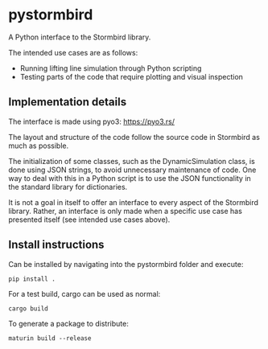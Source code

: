 # pystormbird

A Python interface to the Stormbird library.

The intended use cases are as follows:
- Running lifting line simulation through Python scripting
- Testing parts of the code that require plotting and visual inspection

## Implementation details
The interface is made using pyo3: <https://pyo3.rs/>

The layout and structure of the code follow the source code in Stormbird as much as possible. 

The initialization of some classes, such as the DynamicSimulation class, is done using JSON strings, 
to avoid unnecessary maintenance of code. One way to deal with this in a Python script is to use the
JSON functionality in the standard library for dictionaries. 

It is not a goal in itself to offer an interface to every aspect of the Stormbird library. Rather, 
an interface is only made when a specific use case has presented itself (see intended use cases 
above). 

## Install instructions
Can be installed by navigating into the pystormbird folder and execute:
```
pip install . 
```

For a test build, cargo can be used as normal:
```
cargo build
```

To generate a package to distribute:
```
maturin build --release
```